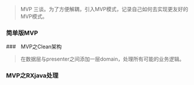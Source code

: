 > MVP 三谈。为了方便解耦，引入MVP模式，记录自己如何去实现更友好的MVP模式。



### 简单版MVP



###　MVP之Clean架构

> 在数据层与presenter之间添加一层domain，处理所有可能的业务逻辑。







### MVP之RXjava处理




